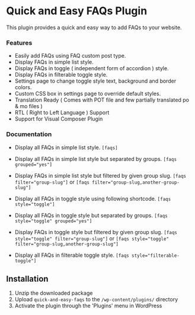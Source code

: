 # Quick and Easy FAQs Plugin

This plugin provides a quick and easy way to add FAQs to your website.

### Features

* Easily add FAQs using FAQ custom post type.
* Display FAQs in simple list style.
* Display FAQs in toggle ( independent form of accordion ) style.
* Display FAQs in filterable toggle style.
* Settings page to change toggle style text, background and border colors.
* Custom CSS box in settings page to override default styles.
* Translation Ready ( Comes with POT file and few partially translated po & mo files )
* RTL ( Right to Left Language ) Support
* Support for Visual Composer Plugin

### Documentation


* Display all FAQs in simple list style.
	`[faqs]`

* Display all FAQs in simple list style but separated by groups.
	`[faqs grouped="yes"]`

* Display FAQs in simple list style but filtered by given group slug.
	`[faqs filter="group-slug"]` or `[faqs filter="group-slug,another-group-slug"]`

* Display all FAQs in toggle style using following shortcode.
	`[faqs style="toggle"]`

* Display all FAQs in toggle style but separated by groups.
	`[faqs style="toggle" grouped="yes"]`

* Display FAQs in toggle style but filtered by given group slug.
	`[faqs style="toggle" filter="group-slug"]` or `[faqs style="toggle" filter="group-slug,another-group-slug"]`

* Display all FAQs in filterable toggle style.
	`[faqs style="filterable-toggle"]`

## Installation

1. Unzip the downloaded package
2. Upload `quick-and-easy-faqs` to the `/wp-content/plugins/` directory
3. Activate the plugin through the 'Plugins' menu in WordPress
